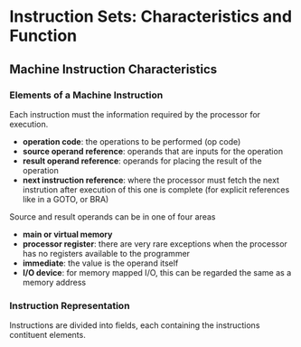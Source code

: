 # Instruction Sets: Characteristics and Function
## Machine Instruction Characteristics
### Elements of a Machine Instruction
Each instruction must the information required by the processor for execution. 
- **operation code**: the operations to be performed (op code)
- **source operand reference**: operands that are inputs for the operation
- **result operand reference**: operands for placing the result of the operation
- **next instruction reference**: where the processor must fetch the next instrution after execution of this one is complete (for explicit references like in a GOTO, or BRA)

Source and result operands can be in one of four areas
- **main or virtual memory**
- **processor register**: there are very rare exceptions when the processor has no registers available to the programmer
- **immediate**: the value is the operand itself
- **I/O device**: for memory mapped I/O, this can be regarded the same as a memory address

### Instruction Representation
Instructions are divided into fields, each containing the instructions contituent elements. 
